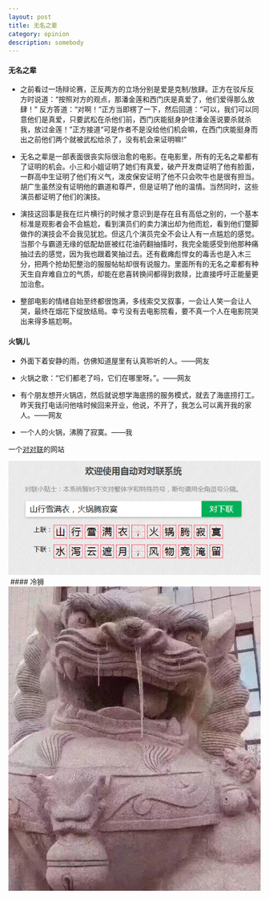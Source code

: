 ```yaml
---
layout: post
title: 无名之辈
category: opinion
description: somebody
---
```


#### 无名之辈


* 之前看过一场辩论赛，正反两方的立场分别是爱是克制/放肆。正方在驳斥反方时说道：“按照对方的观点，那潘金莲和西门庆是真爱了，他们爱得那么放肆！”
反方答道：“对啊！”正方当即楞了一下，然后回道：“可以，我们可以同意他们是真爱，只要武松在杀他们前，西门庆能挺身护住潘金莲说要杀就杀我，放过金莲！”正方接道“可是作者不是没给他们机会嘛，在西门庆能挺身而出之前他们两个就被武松给杀了，没有机会来证明嘛!”

* 无名之辈是一部表面很丧实际很治愈的电影。在电影里，所有的无名之辈都有了证明的机会。小三和小姐证明了她们有真爱，破产开发商证明了他有脸面，一群高中生证明了他们有义气，泼皮保安证明了他不只会吹牛也是很有担当。胡广生虽然没有证明他的霸道和尊严，但是证明了他的温情。当然同时，这些演员都证明了他们的演技。

* 演技这回事是我在烂片横行的时候才意识到是存在且有高低之别的，一个基本标准是观影者会不会尴尬，看到演员们的卖力演出却为他而尬，看到他们蹩脚做作的演技会不会我见犹尬。但这几个演员完全不会让人有一点尴尬的感觉。当那个与霸道无缘的低配劫匪被红花油药翻抽搐时，我完全能感受到他那种痛抽过去的感觉，因为我也跟着笑抽过去。还有截瘫彪悍女的毒舌也是入木三分，把两个抢劫犯整治的服服帖帖却很有说服力。里面所有的无名之辈都有种天生自弃难自立的气质，却能在悲喜转换间都得到救赎，比直接呼吁正能量更加治愈。

* 整部电影的情绪自始至终都很饱满，多线索交叉叙事，一会让人笑一会让人哭，最终在烟花下绽放结局。幸亏没有去电影院看，要不真一个人在电影院哭出来得多尴尬啊。



#### 火锅儿

* 外面下着安静的雨，仿佛知道屋里有认真聆听的人。——网友

* 火锅之歌：“它们都老了吗，它们在哪里呀。”。——网友

* 有个朋友想开火锅店，然后就说想学海底捞的服务模式，就去了海底捞打工。昨天我打电话问他啥时候回来开业，他说，不开了，我怎么可以离开我的家人。——网友

* 一个人的火锅，沸腾了寂寞。——我

一个[对对联][对对联]的网站

<div id="transform0">
<div class="inner">
<img src="/images/two_line.png" alt="Nature">
</div>
</div>
 ​ ​​​
#### 冷狮

<div id="transform0">
<div class="inner">
<img src="/images/cold_lion.jpg" alt="Nature">
</div>
</div>



[对对联]:    https://ai.binwang.me/couplet/  "对对联"



